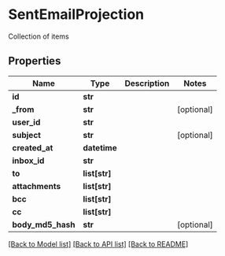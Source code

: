 # SentEmailProjection

Collection of items
## Properties
Name | Type | Description | Notes
------------ | ------------- | ------------- | -------------
**id** | **str** |  | 
**_from** | **str** |  | [optional] 
**user_id** | **str** |  | 
**subject** | **str** |  | [optional] 
**created_at** | **datetime** |  | 
**inbox_id** | **str** |  | 
**to** | **list[str]** |  | 
**attachments** | **list[str]** |  | 
**bcc** | **list[str]** |  | 
**cc** | **list[str]** |  | 
**body_md5_hash** | **str** |  | [optional] 

[[Back to Model list]](../README#documentation-for-models) [[Back to API list]](../README#documentation-for-api-endpoints) [[Back to README]](../README)



